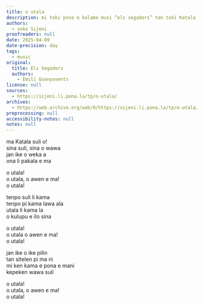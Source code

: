```yaml
---
title: o utala
description: mi toki pona e kalama musi “els segadors” tan toki Katala.
authors:
  - soko Sijeni
proofreaders: null
date: 2025-04-09
date-precision: day
tags:
  - music
original:
  title: Els Segadors
  authors:
    - Emili Guanyavents
license: null
sources:
  - https://sijeni.li.pona.la/tp/o-utala/
archives:
  - https://web.archive.org/web/0/https://sijeni.li.pona.la/tp/o-utala/
preprocessing: null
accessibility-notes: null
notes: null
---
```


ma Katala suli o!  
sina suli, sina o wawa  
jan ike o weka a  
ona li pakala e ma  

o utala!  
o utala, o awen e ma!  
o utala!  

tenpo suli li kama  
tenpo pi kama lawa ala  
utala li kama la  
o kulupu e ilo sina  

o utala!  
o utala o awen e ma!  
o utala!  

jan ike o ike pilin  
tan sitelen pi ma ni  
mi ken kama e pona e mani  
kepeken wawa suli  

o utala!  
o utala, o awen e ma!  
o utala!  